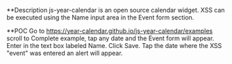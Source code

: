 **Description
     js-year-calendar is an open source calendar widget. XSS can be executed using the Name input area in the Event form section.
     
**POC
     Go to https://year-calendar.github.io/js-year-calendar/examples scroll to Complete example, tap any date and the Event form will appear. Enter 
     <script>alert('XSS')</script>
     in the text box labeled Name. Click Save. Tap the date where the XSS "event" was entered an alert will appear.
